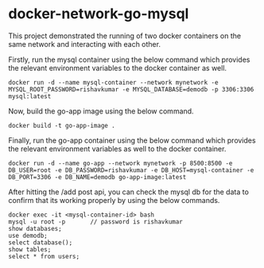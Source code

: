 # docker-network-go-mysql

This project demonstrated the running of two docker containers on the same network and interacting with each other.

Firstly, run the mysql container using the below command which provides the relevant environment variables to the docker container as well.

```
docker run -d --name mysql-container --network mynetwork -e MYSQL_ROOT_PASSWORD=rishavkumar -e MYSQL_DATABASE=demodb -p 3306:3306 mysql:latest
```

Now, build the go-app image using the below command.

```
docker build -t go-app-image .
```

Finally, run the go-app container using the below command which provides the relevant environment variables as well to the docker container.

```
docker run -d --name go-app --network mynetwork -p 8500:8500 -e DB_USER=root -e DB_PASSWORD=rishavkumar -e DB_HOST=mysql-container -e DB_PORT=3306 -e DB_NAME=demodb go-app-image:latest
```

After hitting the /add post api, you can check the mysql db for the data to confirm that its working properly by using the below commands.

```
docker exec -it <mysql-container-id> bash
mysql -u root -p       // password is rishavkumar
show databases;
use demodb;
select database();
show tables;
select * from users;
```
